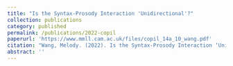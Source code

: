 ```yaml
---
title: "Is the Syntax-Prosody Interaction 'Unidirectional'?"
collection: publications
category: published
permalink: /publications/2022-copil
paperurl: 'https://www.mmll.cam.ac.uk/files/copil_14a_10_wang.pdf'
citation: "Wang, Melody. (2022). Is the Syntax-Prosody Interaction ‘Unidirectional’? <i>Cambridge Occasional Papers in Linguistics </i>14.1: 242–258."
abstract: ''
---
```

